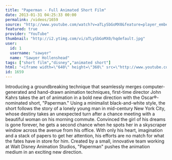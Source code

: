 ```yaml
---
title: "Paperman - Full Animated Short Film"
date: 2013-01-31 04:25:33 00:00
permalink: /videos/1659
source: "http://www.youtube.com/watch?v=aTLySbGoMX0&feature=player_embedded"
featured: true
provider: "YouTube"
thumbnail: "http://i2.ytimg.com/vi/aTLySbGoMX0/hqdefault.jpg"
user:
  id: 1
  username: "sawyer"
  name: "Sawyer Hollenshead"
tags: ["short film","disney","animated short"]
html: "<iframe width=\"640\" height=\"360\" src=\"http://www.youtube.com/embed/aTLySbGoMX0?wmode=transparent&feature=oembed\" frameborder=\"0\" allowfullscreen></iframe>"
id: 1659
---
```


Introducing a groundbreaking technique that seamlessly merges computer-generated and hand-drawn animation techniques, first-time director John Kahrs takes the art of animation in a bold new direction with the Oscar®-nominated short, "Paperman." Using a minimalist black-and-white style, the short follows the story of a lonely young man in mid-century New York City, whose destiny takes an unexpected turn after a chance meeting with a beautiful woman on his morning commute. Convinced the girl of his dreams is gone forever, he gets a second chance when he spots her in a skyscraper window across the avenue from his office. With only his heart, imagination and a stack of papers to get her attention, his efforts are no match for what the fates have in store for him. Created by a small, innovative team working at Walt Disney Animation Studios, "Paperman" pushes the animation medium in an exciting new direction.
